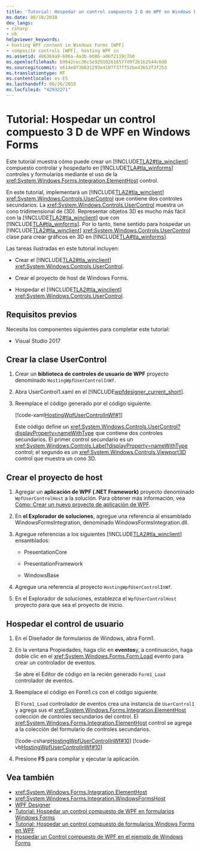 ```yaml
---
title: 'Tutorial: Hospedar un control compuesto 3 D de WPF en Windows Forms'
ms.date: 08/18/2018
dev_langs:
- csharp
- vb
helpviewer_keywords:
- hosting WPF content in Windows Forms [WPF]
- composite controls [WPF], hosting WPF in
ms.assetid: 486369a9-606a-4a3b-b086-a06f2119c7b0
ms.openlocfilehash: b9642cec30c5e929102616577d9f2b1b2544c6d0
ms.sourcegitcommit: e614e0f3b031293e4107f37f752be43652f3f253
ms.translationtype: MT
ms.contentlocale: es-ES
ms.lasthandoff: 08/26/2018
ms.locfileid: "42932271"
---
```

# <a name="walkthrough-hosting-a-3-d-wpf-composite-control-in-windows-forms"></a>Tutorial: Hospedar un control compuesto 3 D de WPF en Windows Forms

Este tutorial muestra cómo puede crear un [!INCLUDE[TLA2#tla_winclient](../../../../includes/tla2sharptla-winclient-md.md)] compuesto controlar y hospedarlo en [!INCLUDE[TLA#tla_winforms](../../../../includes/tlasharptla-winforms-md.md)] controles y formularios mediante el uso de la <xref:System.Windows.Forms.Integration.ElementHost> control.

En este tutorial, implementará un [!INCLUDE[TLA2#tla_winclient](../../../../includes/tla2sharptla-winclient-md.md)] <xref:System.Windows.Controls.UserControl> que contiene dos controles secundarios. La <xref:System.Windows.Controls.UserControl> muestra un cono tridimensional de (3D). Representar objetos 3D es mucho más fácil con la [!INCLUDE[TLA2#tla_winclient](../../../../includes/tla2sharptla-winclient-md.md)] que con [!INCLUDE[TLA#tla_winforms](../../../../includes/tlasharptla-winforms-md.md)]. Por lo tanto, tiene sentido para hospedar un [!INCLUDE[TLA2#tla_winclient](../../../../includes/tla2sharptla-winclient-md.md)] <xref:System.Windows.Controls.UserControl> clase para crear gráficos en 3D en [!INCLUDE[TLA#tla_winforms](../../../../includes/tlasharptla-winforms-md.md)].

Las tareas ilustradas en este tutorial incluyen:

-   Crear el [!INCLUDE[TLA2#tla_winclient](../../../../includes/tla2sharptla-winclient-md.md)] <xref:System.Windows.Controls.UserControl>.

-   Crear el proyecto de host de Windows Forms.

-   Hospedar el [!INCLUDE[TLA2#tla_winclient](../../../../includes/tla2sharptla-winclient-md.md)] <xref:System.Windows.Controls.UserControl>.

## <a name="prerequisites"></a>Requisitos previos

Necesita los componentes siguientes para completar este tutorial:

-   Visual Studio 2017

<a name="To_Create_the_UserControl"></a>
## <a name="create-the-usercontrol"></a>Crear la clase UserControl

1.  Crear un **biblioteca de controles de usuario de WPF** proyecto denominado `HostingWpfUserControlInWf`.

2.  Abra UserControl1.xaml en el [!INCLUDE[wpfdesigner_current_short](../../../../includes/wpfdesigner-current-short-md.md)].

3.  Reemplace el código generado por el código siguiente:

     [!code-xaml[HostingWpfUserControlInWf#1](../../../../samples/snippets/csharp/VS_Snippets_Wpf/HostingWpfUserControlInWf/CSharp/HostingWpfUserControlInWf/ConeControl.xaml#1)]

     Este código define un <xref:System.Windows.Controls.UserControl?displayProperty=nameWithType> que contiene dos controles secundarios. El primer control secundario es un <xref:System.Windows.Controls.Label?displayProperty=nameWithType> control; el segundo es un <xref:System.Windows.Controls.Viewport3D> control que muestra un cono 3D.

<a name="To_Create_the_Windows_Forms_Host_Project"></a>
## <a name="create-the-host-project"></a>Crear el proyecto de host

1.  Agregar un **aplicación de WPF (.NET Framework)** proyecto denominado `WpfUserControlHost` a la solución. Para obtener más información, vea [Cómo: Crear un nuevo proyecto de aplicación de WPF](http://msdn.microsoft.com/library/1f6aea7a-33e1-4d3f-8555-1daa42e95d82).

2.  En **el Explorador de soluciones**, agregue una referencia al ensamblado WindowsFormsIntegration, denominado WindowsFormsIntegration.dll.

3.  Agregue referencias a los siguientes [!INCLUDE[TLA2#tla_winclient](../../../../includes/tla2sharptla-winclient-md.md)] ensamblados:

    -   PresentationCore

    -   PresentationFramework

    -   WindowsBase

4.  Agregue una referencia al proyecto `HostingWpfUserControlInWf`.

5.  En el Explorador de soluciones, establezca el `WpfUserControlHost` proyecto para que sea el proyecto de inicio.

<a name="To_Host_the_Windows_Presentation_Foundation"></a>
## <a name="host-the-usercontrol"></a>Hospedar el control de usuario

1.  En el Diseñador de formularios de Windows, abra Form1.

2.  En la ventana Propiedades, haga clic en **eventos**y, a continuación, haga doble clic en el <xref:System.Windows.Forms.Form.Load> evento para crear un controlador de eventos.

     Se abre el Editor de código en la recién generado `Form1_Load` controlador de eventos.

3.  Reemplace el código en Form1.cs con el código siguiente.

     El `Form1_Load` controlador de eventos crea una instancia de `UserControl1` y agrega sus el <xref:System.Windows.Forms.Integration.ElementHost> colección de controles secundarios del control. El <xref:System.Windows.Forms.Integration.ElementHost> control se agrega a la colección del formulario de controles secundarios.

     [!code-csharp[HostingWpfUserControlInWf#10](../../../../samples/snippets/csharp/VS_Snippets_Wpf/HostingWpfUserControlInWf/CSharp/WpfUserControlHost/Form1.cs#10)]
     [!code-vb[HostingWpfUserControlInWf#10](../../../../samples/snippets/visualbasic/VS_Snippets_Wpf/HostingWpfUserControlInWf/VisualBasic/WpfUserControlHost/Form1.vb#10)]

4.  Presione **F5** para compilar y ejecutar la aplicación.

## <a name="see-also"></a>Vea también

- <xref:System.Windows.Forms.Integration.ElementHost>
- <xref:System.Windows.Forms.Integration.WindowsFormsHost>
- [WPF Designer](http://msdn.microsoft.com/library/c6c65214-8411-4e16-b254-163ed4099c26)
- [Tutorial: Hospedar un control compuesto de WPF en formularios Windows Forms](../../../../docs/framework/wpf/advanced/walkthrough-hosting-a-wpf-composite-control-in-windows-forms.md)
- [Tutorial: Hospedar un control compuesto de formularios Windows Forms en WPF](../../../../docs/framework/wpf/advanced/walkthrough-hosting-a-windows-forms-composite-control-in-wpf.md)
- [Hospedar un Control compuesto de WPF en el ejemplo de Windows Forms](http://go.microsoft.com/fwlink/?LinkID=160001)
